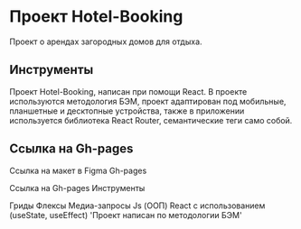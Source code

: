# Проект Hotel-Booking

Проект о арендах загородных домов для отдыха.

## Инструменты

Проект Hotel-Booking, написан при помощи React. В проекте используются методология БЭМ,
проект адаптирован под мобильные, планшетные и десктопные устройства, также в приложении 
используется библиотека React Router, семантические теги само собой.

## Ссылка на Gh-pages

Ссылка на макет в Figma
Gh-pages

Ссылка на Gh-pages
Инструменты

Гриды
Флексы
Медиа-запросы
Js (ООП)
React с использованием (useState, useEffect)
'Проект написан по методологии БЭМ'